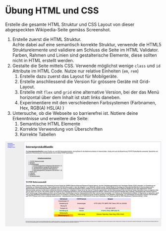 # Übung HTML und CSS
Erstelle die gesamte HTML Struktur und CSS Layout von dieser abgespeckten Wikipedia-Seite gemäss Screenshot.

1. Erstelle zuerst die HTML Struktur.  
Achte dabei auf eine semantisch korrekte Struktur, verwende die HTML5 Strukturelemente und validiere am Schluss die Seite im HTML Validator.
Farben, Rahmen und Linien sind gestalterische Elemente, diese sollten nicht in HTML erstellt werden.
2. Gestalte die Seite mittels CSS. 
Verwende möglichst wenige `class` und `id` Attribute im HTML Code.
Nutze nur relative Einheiten (`em`, `rem`)
   1. Erstelle dazu zuerst das Layout für Mobilgeräte. 
   2. Erstelle anschliessend die Version für grössere Geräte mit Grid-Layout.
   3. Erstelle mit `flex` und `grid` eine alternative Version, bei der das Menü horizontal über dem Inhalt ist statt links daneben.
   4. Experimentiere mit den verschiedenen Farbsystemen (Farbnamen, Hex, RGB(A) HSL(A) )
3. Untersuche, ob die Webseite so barrierefrei ist. 
Notiere deine Erkenntnisse und erweitere die Seite:
   1. Semantische HTML Elemente
   2. Korrekte Verwendung von Überschriften
   3. Korrekte Tabellen

![img.png](Internetprotokollfamilie.png)
